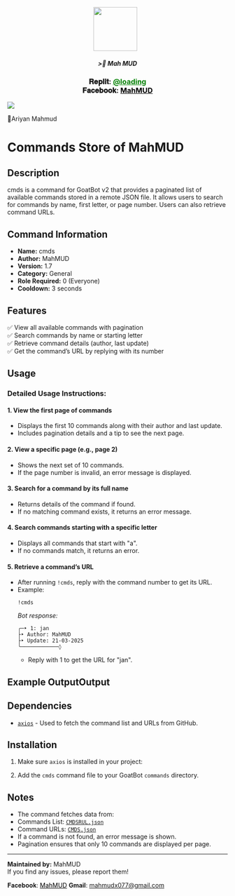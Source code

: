 <p align="center"><a href="fb link" target="_blank" rel="noopener noreferrer">
  <img src="https://i.imgur.com/M6xV2Np.jpeg" width="100" style="margin-right: 10px;"></a>
</p>
<h5 align="center">
>🎀 Mah MUD
</h5>


 

<div align="center">
			<h3>𝐑𝐞𝐩𝐥𝐢𝐭:
			<a href="naii" style="color: green;">@loading</a>
				<br>
	𝐅𝐚𝐜𝐞𝐛𝐨𝐨𝐤: <a href="https://www.facebook.com/mahmud.x07" style="color: black;">MahMUD</a></h3></div>

<img align="center" src="https://i.imgur.com/UM3ekFf.jpeg"/>


🔹Ariyan Mahmud



# Commands Store of MahMUD

## Description
cmds is a command for GoatBot v2 that provides a paginated list of available commands stored in a remote JSON file. It allows users to search for commands by name, first letter, or page number. Users can also retrieve command URLs.

## Command Information
- **Name:** cmds
- **Author:** MahMUD
- **Version:** 1.7
- **Category:** General
- **Role Required:** 0 (Everyone)
- **Cooldown:** 3 seconds

## Features
✅ View all available commands with pagination  
✅ Search commands by name or starting letter  
✅ Retrieve command details (author, last update)  
✅ Get the command’s URL by replying with its number  

## Usage

### Detailed Usage Instructions:
#### 1. **View the first page of commands**


- Displays the first 10 commands along with their author and last update.  
- Includes pagination details and a tip to see the next page.

#### 2. **View a specific page (e.g., page 2)**


- Shows the next set of 10 commands.  
- If the page number is invalid, an error message is displayed.

#### 3. **Search for a command by its full name**


- Returns details of the command if found.  
- If no matching command exists, it returns an error message.

#### 4. **Search commands starting with a specific letter**




- Displays all commands that start with "a".  
- If no commands match, it returns an error.

#### 5. **Retrieve a command’s URL**  
- After running `!cmds`, reply with the command number to get its URL.
- Example:
  ```
  !cmds
  ```
  *Bot response:*  
  ```
  ╭─‣ 1: jan
  ├‣ Author: MahMUD
  ├‣ Update: 21-03-2025
  ╰────────────◊
  ```
  - Reply with 1 to get the URL for "jan".

## Example OutputOutput


## Dependencies
- [`axios`](https://www.npmjs.com/package/axios) - Used to fetch the command list and URLs from GitHub.

## Installation
1. Make sure `axios` is installed in your project:


2. Add the `cmds` command file to your GoatBot `commands` directory.

## Notes
- The command fetches data from:  
- Commands List: [`CMDSRUL.json`](https://raw.githubusercontent.com/mahmudx7/exe/main/CMDSRUL.json)  
- Command URLs: [`CMDS.json`](https://raw.githubusercontent.com/mahmudx7/exe/main/CMDS.json)  
- If a command is not found, an error message is shown.
- Pagination ensures that only 10 commands are displayed per page.

---

**Maintained by:** MahMUD  
If you find any issues, please report them!

𝐅𝐚𝐜𝐞𝐛𝐨𝐨𝐤: <a href="https://www.facebook.com/mahmud.x07" style="color: black;">MahMUD</a></h3></div>
**Gmail**: mahmudx077@gmail.com

